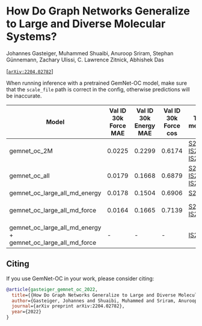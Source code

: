 # How Do Graph Networks Generalize to Large and Diverse Molecular Systems?

Johannes Gasteiger, Muhammed Shuaibi, Anuroop Sriram, Stephan Günnemann, Zachary Ulissi, C. Lawrence Zitnick, Abhishek Das

[[`arXiv:2204.02782`](https://arxiv.org/abs/2204.02782)]

When running inference with a pretrained GemNet-OC model, make sure that the
`scale_file` path is correct in the config, otherwise predictions will be inaccurate.

| Model | Val ID 30k Force MAE | Val ID 30k Energy MAE | Val ID 30k Force cos | Test metrics | Download |
| ----- | -------------------- | --------------------- | -------------------- | ------------ | -------- |
| gemnet_oc_2M | 0.0225 | 0.2299 | 0.6174 | [S2EF](https://evalai.s3.amazonaws.com/media/submission_files/submission_179229/062c037e-4f1f-49c2-9eeb-8e14681a70ee.json) \| [IS2RE](https://evalai.s3.amazonaws.com/media/submission_files/submission_179296/6688f44f-9d5a-4020-beca-8b804e0212fb.json) \| [IS2RS](https://evalai.s3.amazonaws.com/media/submission_files/submission_179257/0d02a349-0abe-44c0-a65c-29a9df75c886.json) | [config](https://github.com/Open-Catalyst-Project/ocp/blob/main/configs/s2ef/2M/gemnet/gemnet-oc.yml) \| [checkpoint](https://dl.fbaipublicfiles.com/opencatalystproject/models/2022_07/s2ef/gemnet_oc_base_s2ef_2M.pt) \| [scale file](https://github.com/Open-Catalyst-Project/ocp/blob/481f3a5a92dc787384ddae9fe3f50f5d932712fd/configs/s2ef/all/gemnet/scaling_factors/gemnet-oc.pt) |
| gemnet_oc_all | 0.0179 | 0.1668 | 0.6879 | [S2EF](https://evalai.s3.amazonaws.com/media/submission_files/submission_179008/6e731f20-17cf-417e-b0ad-97352be8cc37.json) \| [IS2RE]() \| [IS2RS](https://evalai.s3.amazonaws.com/media/submission_files/submission_160550/72a65a42-1fa9-44c5-8546-9eb691df8d2e.json) | [config](https://github.com/Open-Catalyst-Project/ocp/blob/main/configs/s2ef/all/gemnet/gemnet-oc.yml) \| [checkpoint](https://dl.fbaipublicfiles.com/opencatalystproject/models/2022_07/s2ef/gemnet_oc_base_s2ef_all.pt) \| [scale file](https://github.com/Open-Catalyst-Project/ocp/blob/481f3a5a92dc787384ddae9fe3f50f5d932712fd/configs/s2ef/all/gemnet/scaling_factors/gemnet-oc.pt) |
| gemnet_oc_large_all_md_energy | 0.0178 | 0.1504 | 0.6906 | [S2EF](https://evalai.s3.amazonaws.com/media/submission_files/submission_179143/40940149-6a4a-49a4-a2ce-38486215990f.json) | - |
| gemnet_oc_large_all_md_force | 0.0164 | 0.1665 | 0.7139 | [S2EF](https://evalai.s3.amazonaws.com/media/submission_files/submission_179042/ba160459-0de3-4583-a98b-12102138c61e.json) \| [IS2RS](https://evalai.s3.amazonaws.com/media/submission_files/submission_169243/10bc7c8d-5124-4338-aaf3-04a7d015c4a0.json) | [config](https://github.com/Open-Catalyst-Project/ocp/blob/main/configs/s2ef/all/gemnet/gemnet-oc-large.yml) \| [checkpoint](https://dl.fbaipublicfiles.com/opencatalystproject/models/2022_07/s2ef/gemnet_oc_large_s2ef_all_md.pt) \| [scale file](https://github.com/Open-Catalyst-Project/ocp/blob/481f3a5a92dc787384ddae9fe3f50f5d932712fd/configs/s2ef/all/gemnet/scaling_factors/gemnet-oc-large.pt) |
| gemnet_oc_large_all_md_energy + gemnet_oc_large_all_md_force | - | - | - | [IS2RE](https://evalai.s3.amazonaws.com/media/submission_files/submission_212962/6acc7cf7-e18b-4d6a-9082-b4a114110dbf.json) | - |

## Citing

If you use GemNet-OC in your work, please consider citing:

```bibtex
@article{gasteiger_gemnet_oc_2022,
  title={{How Do Graph Networks Generalize to Large and Diverse Molecular Systems?}},
  author={Gasteiger, Johannes and Shuaibi, Muhammed and Sriram, Anuroop and G{\"u}nnemann, Stephan and Ulissi, Zachary and Zitnick, C Lawrence and Das, Abhishek},
  journal={arXiv preprint arXiv:2204.02782},
  year={2022}
}
```
